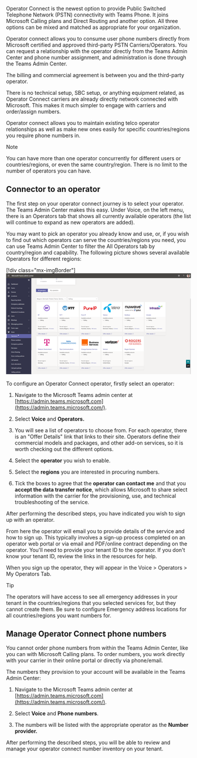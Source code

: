 Operator Connect is the newest option to provide Public Switched Telephone Network (PSTN) connectivity with Teams Phone. It joins Microsoft Calling plans and Direct Routing and another option. All three options can be mixed and matched as appropriate for your organization.

Operator connect allows you to consume user phone numbers directly from Microsoft certified and approved third-party PSTN Carriers/Operators. You can request a relationship with the operator directly from the Teams Admin Center and phone number assignment, and administration is done through the Teams Admin Center.

The billing and commercial agreement is between you and the third-party operator.

There is no technical setup, SBC setup, or anything equipment related, as Operator Connect carriers are already directly network connected with Microsoft. This makes it much simpler to engage with carriers and order/assign numbers.

Operator connect allows you to maintain existing telco operator relationships as well as make new ones easily for specific countries/regions you require phone numbers in.

> [!NOTE]
> You can have more than one operator concurrently for different users or countries/regions, or even the same country/region. There is no limit to the number of operators you can have.

## Connector to an operator

The first step on your operator connect journey is to select your operator. The Teams Admin Center makes this easy. Under Voice, on the left menu, there is an Operators tab that shows all currently available operators (the list will continue to expand as new operators are added).

You may want to pick an operator you already know and use, or, if you wish to find out which operators can serve the countries/regions you need, you can use Teams Admin Center to filter the All Operators tab by country/region and capability. The following picture shows several available Operators for different regions:

[!div class="mx-imgBorder"]
![Operator Connect in the Teams Admin Center](../media/operator-connect-setting.png)

To configure an Operator Connect operator, firstly select an operator:

1. Navigate to the Microsoft Teams admin center at [https://admin.teams.microsoft.com](https://admin.teams.microsoft.com/).

1. Select **Voice** and **Operators.**

1. You will see a list of operators to choose from. For each operator, there is an "Offer Details" link that links to their site. Operators define their commercial models and packages, and other add-on services, so it is worth checking out the different options.

1. Select the **operator** you wish to enable.

1. Select the **regions** you are interested in procuring numbers.

1. Tick the boxes to agree that the **operator can contact me** and that you **accept the data transfer notice**, which allows Microsoft to share select information with the carrier for the provisioning, use, and technical troubleshooting of the service.

After performing the described steps, you have indicated you wish to sign up with an operator.

From here the operator will email you to provide details of the service and how to sign up. This typically involves a sign-up process completed on an operator web portal or via email and PDF/online contract depending on the operator. You'll need to provide your tenant ID to the operator. If you don't know your tenant ID, review the links in the resources for help.

When you sign up the operator, they will appear in the Voice > Operators > My Operators Tab.

> [!TIP]
> The operators will have access to see all emergency addresses in your tenant in the countries/regions that you selected services for, but they cannot create them. Be sure to configure Emergency address locations for all countries/regions you want numbers for.

## Manage Operator Connect phone numbers

You cannot order phone numbers from within the Teams Admin Center, like you can with Microsoft Calling plans. To order numbers, you work directly with your carrier in their online portal or directly via phone/email.

The numbers they provision to your account will be available in the Teams Admin Center:

1. Navigate to the Microsoft Teams admin center at [https://admin.teams.microsoft.com](https://admin.teams.microsoft.com/).

1. Select **Voice** and **Phone numbers**.

1. The numbers will be listed with the appropriate operator as the **Number provider.**

After performing the described steps, you will be able to review and manage your operator connect number inventory on your tenant.

